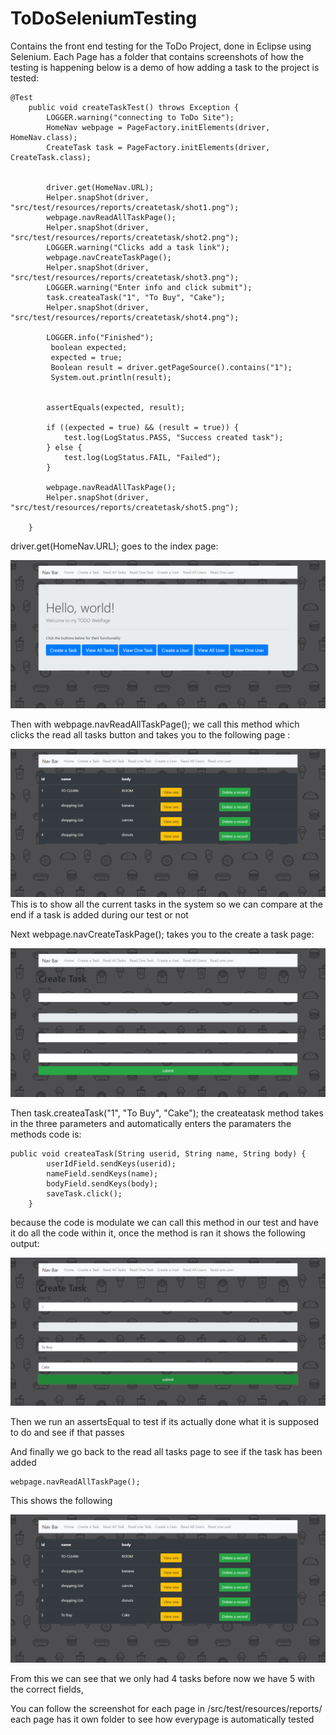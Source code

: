 # ToDoSeleniumTesting

Contains the front end testing for the ToDo Project, done in Eclipse using Selenium. Each Page has a folder that contains screenshots of how the testing is happening below is a demo of how adding a task to the project is tested: 
```
@Test
	public void createTaskTest() throws Exception {
		LOGGER.warning("connecting to ToDo Site");
		HomeNav webpage = PageFactory.initElements(driver, HomeNav.class);
		CreateTask task = PageFactory.initElements(driver, CreateTask.class);

		
		driver.get(HomeNav.URL);
		Helper.snapShot(driver, "src/test/resources/reports/createtask/shot1.png");
		webpage.navReadAllTaskPage();
		Helper.snapShot(driver, "src/test/resources/reports/createtask/shot2.png");
		LOGGER.warning("Clicks add a task link");
		webpage.navCreateTaskPage();
		Helper.snapShot(driver, "src/test/resources/reports/createtask/shot3.png");
		LOGGER.warning("Enter info and click submit");
		task.createaTask("1", "To Buy", "Cake");
		Helper.snapShot(driver, "src/test/resources/reports/createtask/shot4.png");
		
		LOGGER.info("Finished");
		 boolean expected;
	     expected = true;
	     Boolean result = driver.getPageSource().contains("1");
	     System.out.println(result);
	
	       
        assertEquals(expected, result);
        
    	if ((expected = true) && (result = true)) {
			test.log(LogStatus.PASS, "Success created task");
		} else {
			test.log(LogStatus.FAIL, "Failed");
		}
    	
    	webpage.navReadAllTaskPage();
		Helper.snapShot(driver, "src/test/resources/reports/createtask/shot5.png");
		
	}
```
driver.get(HomeNav.URL); goes to the index page:

![](/src/test/resources/reports/createtask/shot1.png)

Then with webpage.navReadAllTaskPage(); we call this method which clicks the read all tasks button and takes you to the following page :

![](/src/test/resources/reports/createtask/shot2.png)
This is to show all the current tasks in the system so we can compare at the end if a task is added during our test or not 

Next webpage.navCreateTaskPage(); takes you to the create a task page: 

![](/src/test/resources/reports/createtask/shot3.png)

Then task.createaTask("1", "To Buy", "Cake"); the createatask method takes in the three parameters and automatically enters the paramaters the methods code is: 
```
public void createaTask(String userid, String name, String body) {
		userIdField.sendKeys(userid);
		nameField.sendKeys(name);
		bodyField.sendKeys(body);
		saveTask.click();
	}
```
because the code is modulate we can call this method in our test and have it do all the code within it, once the method is ran it shows the following output:

![](/src/test/resources/reports/createtask/shot4.png)

Then we run an assertsEqual to test if its actually done what it is supposed to do and see if that passes 

And finally we go back to the read all tasks page to see if the task has been added 

```
webpage.navReadAllTaskPage();
```

This shows the following 

![](/src/test/resources/reports/createtask/shot5.png)

From this we can see that we only had 4 tasks before now we have 5 with the correct fields, 

You can follow the screenshot for each page in /src/test/resources/reports/ each page has it own folder to see how everypage is automatically tested 







